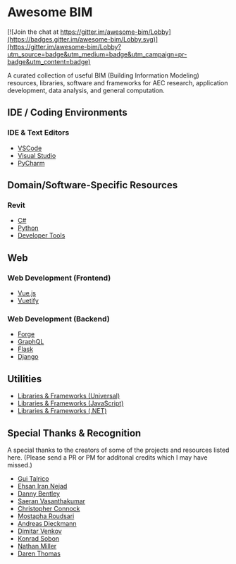 # Awesome BIM

[![Join the chat at https://gitter.im/awesome-bim/Lobby](https://badges.gitter.im/awesome-bim/Lobby.svg)](https://gitter.im/awesome-bim/Lobby?utm_source=badge&utm_medium=badge&utm_campaign=pr-badge&utm_content=badge)

A curated collection of useful BIM (Building Information Modeling) resources, libraries, software and frameworks for AEC research, application development, data analysis, and general computation.

## IDE / Coding Environments

### IDE & Text Editors

- [VSCode](IDE/VSCode/)
- [Visual Studio](IDE/VisualStudio/)
- [PyCharm](IDE/PyCharm/)

## Domain/Software-Specific Resources

### Revit

- [C#](Software/Revit/C-Sharp)
- [Python](Software/Revit/Python)
- [Developer Tools](Software/Revit/DeveloperTools)

## Web

### Web Development (Frontend)

- [Vue.js](Web/Vue)
- [Vuetify](https://vuetifyjs.com/en/)

### Web Development (Backend)

- [Forge](Web/Forge)
- [GraphQL](Web/GraphQL)
- [Flask](http://flask.pocoo.org)
- [Django](https://www.djangoproject.com)

## Utilities

- [Libraries & Frameworks (Universal)](Utilities/LibrariesUniveral)
- [Libraries & Frameworks (JavaScript)](Utilities/LibrariesJavaScript)
- [Libraries & Frameworks (.NET)](Utilities/LibrariesDotnet)

## Special Thanks & Recognition

A special thanks to the creators of some of the projects and resources listed here. (Please send a PR or PM for additonal credits which I may have missed.)

- [Gui Talrico](https://github.com/gtalarico)
- [Ehsan Iran Nejad](https://github.com/eirannejad)
- [Danny Bentley](https://github.com/dannysbentley)
- [Saeran Vasanthakumar](https://github.com/saeranv)
- [Christopher Connock](https://github.com/ChristopherConnock)
- [Mostapha Roudsari](https://github.com/mostaphaRoudsari)
- [Andreas Dieckmann](https://github.com/andydandy74/)
- [Dimitar Venkov](https://github.com/dimven/)
- [Konrad Sobon](https://github.com/ksobon/)
- [Nathan Miller](https://provingground.io/)
- [Daren Thomas](https://github.com/architecture-building-systems)
